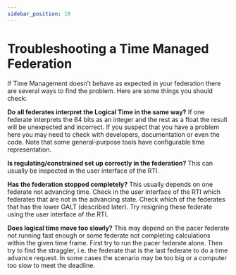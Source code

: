 ```yaml
---
sidebar_position: 10
---
```


# Troubleshooting a Time Managed Federation

If Time Management doesn’t behave as expected in your federation there are several ways to find the problem. Here are some things you should check:

**Do all federates interpret the Logical Time in the same way?**
If one federate interprets the 64 bits as an integer and the rest as a float the result will be unexpected and incorrect. If you suspect that you have a problem here you may need to check with developers, documentation or even the code. Note that some general-purpose tools have configurable time representation.

**Is regulating/constrained set up correctly in the federation?**
This can usually be inspected in the user interface of the RTI. 

**Has the federation stopped completely?**
This usually depends on one federate not advancing time. Check in the user interface of the RTI which federates that are not in the advancing state. Check which of the federates that has the lower GALT (described later). Try resigning these federate using the user interface of the RTI.

**Does logical time move too slowly?**
This may depend on the pacer federate not running fast enough or some federate not completing calculations within the given time frame. First try to run the pacer federate alone. Then try to find the straggler, i.e. the federate that is the last federate to do a time advance request. In some cases the scenario may be too big or a computer too slow to meet the deadline.
